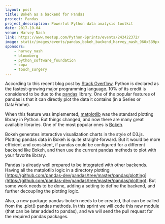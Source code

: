 ```yaml
---
layout: post
title: Bokeh as a backend for Pandas
project: Pandas
project_description: Powerful Python data analysis toolkit
date: 2017-10-04
venue: Harvey Nash
link: https://www.meetup.com/Python-Sprints/events/243422372/
image: static/images/events/pandas_bokeh_backend_harvey_nash_960x539px.jpeg
sponsors: 
    - harvey_nash
    - bloomberg
    - python_software_foundation
    - zopa
    - touch_surgery
---
```


According to this recent blog post by [Stack Overflow](https://stackoverflow.com/), Python is declared as the fastest-growing major programming language.
10% of its credit is considered to be due to the [pandas](http://pandas.pydata.org/) library.
One of the popular features of pandas is that it can directly plot the data it contains (in a Series or DataFrame).

When this feature was implemented, [matplotlib](https://matplotlib.org/) was the standard plotting library in Python.
But things changed, and now there are many great available libraries. One of the most popular ones is [Bokeh](https://bokeh.pydata.org/en/latest/).

Bokeh generates interactive visualization charts in the style of D3.js.
Plotting pandas data in Bokeh is quite straight-forward.
But it would be more efficient and consistent, if pandas could be configured for a different backend like Bokeh, and then use the current pandas methods to plot with your favorite library. 

Pandas is already well prepared to be integrated with other backends. Having all the matplotlib logic in a directory plotting [https://github.com/pandas-dev/pandas/tree/master/pandas/plotting](https://github.com/pandas-dev/pandas/tree/master/pandas/plotting).
But some work needs to be done, adding a setting to define the backend, and further decoupling the plotting logic.

Also, a new package pandas-bokeh needs to be created, that can be called from the .plot() pandas methods.
In this sprint we will code this new module (that can be later added to pandas), and we will send the pull request for the required pandas packages.